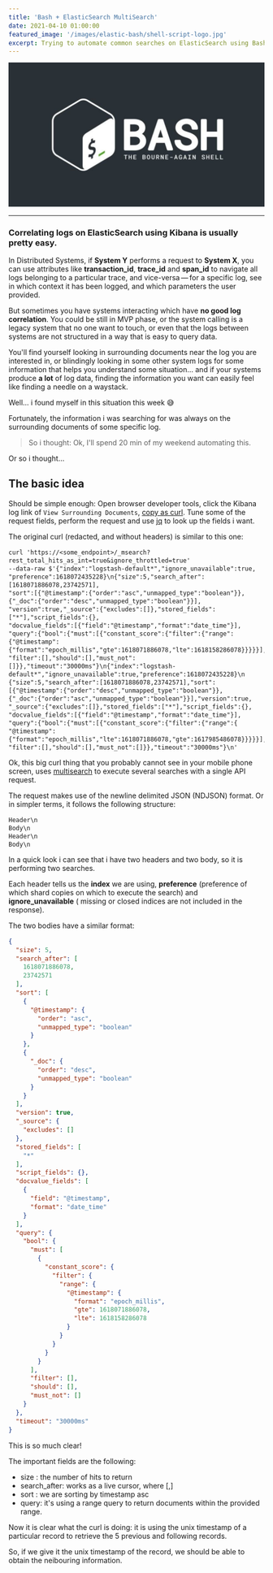 ```yaml
---
title: 'Bash + ElasticSearch MultiSearch'
date: 2021-04-10 01:00:00
featured_image: '/images/elastic-bash/shell-script-logo.jpg'
excerpt: Trying to automate common searches on ElasticSearch using Bash.
---
```


![](/images/elastic-bash/shell-script-logo.jpg)


---

### Correlating logs on ElasticSearch using Kibana is usually pretty easy.

In Distributed Systems, if **System Y** performs a request to **System X**, you can use attributes like **transaction_id**, **trace_id** and **span_id** to navigate all logs belonging to a particular trace, and vice-versa — for a specific log, see in which context it has been logged, and which parameters the user provided.

But sometimes you have systems interacting which have **no good log correlation**. You could be still in MVP phase, or the system calling is a legacy system that no one want to touch, or even that the logs between systems are not structured in a way that is easy to query data.

You'll find yourself looking in surrounding documents near the log you are interested in, or blindingly looking in some other system logs for some information that helps you understand some situation... and if your systems produce **a lot** of log data, finding the information you want can easily feel like finding a needle on a waystack.

Well... i found myself in this situation this week :sweat_smile:

Fortunately, the information i was searching for was always on the surrounding documents of some specific log.

> So i thought: Ok, I'll spend 20 min of my weekend automating this.

Or so i thought...

## The basic idea

Should be simple enough: Open browser developer tools, click the Kibana log link of `View Surrounding Documents`, [copy as curl](https://everything.curl.dev/usingcurl/copyas). Tune some of the request fields, perform the request and  use [jq](https://github.com/stedolan/jq) to look up the fields i want.

The original curl (redacted, and without headers) is similar to this one:


```
curl 'https://<some_endpoint>/_msearch?rest_total_hits_as_int=true&ignore_throttled=true'
--data-raw $'{"index":"logstash-default*","ignore_unavailable":true,
"preference":1618072435228}\n{"size":5,"search_after":[1618071886078,23742571],
"sort":[{"@timestamp":{"order":"asc","unmapped_type":"boolean"}},{"_doc":{"order":"desc","unmapped_type":"boolean"}}],
"version":true,"_source":{"excludes":[]},"stored_fields":["*"],"script_fields":{},
"docvalue_fields":[{"field":"@timestamp","format":"date_time"}],
"query":{"bool":{"must":[{"constant_score":{"filter":{"range":{"@timestamp":{"format":"epoch_millis","gte":1618071886078,"lte":1618158286078}}}}}],
"filter":[],"should":[],"must_not":[]}},"timeout":"30000ms"}\n{"index":"logstash-default*","ignore_unavailable":true,"preference":1618072435228}\n
{"size":5,"search_after":[1618071886078,23742571],"sort":[{"@timestamp":{"order":"desc","unmapped_type":"boolean"}},
{"_doc":{"order":"asc","unmapped_type":"boolean"}}],"version":true,
"_source":{"excludes":[]},"stored_fields":["*"],"script_fields":{},
"docvalue_fields":[{"field":"@timestamp","format":"date_time"}],
"query":{"bool":{"must":[{"constant_score":{"filter":{"range":{
"@timestamp":{"format":"epoch_millis","lte":1618071886078,"gte":1617985486078}}}}}],
"filter":[],"should":[],"must_not":[]}},"timeout":"30000ms"}\n'
```

Ok, this big curl thing that you probably cannot see in your mobile phone screen, uses [multisearch](https://www.elastic.co/guide/en/elasticsearch/reference/current/search-multi-search.html) to execute several searches with a single API request.

The request makes use of the newline delimited JSON (NDJSON) format. Or in simpler terms, it follows the following structure:

```
Header\n
Body\n
Header\n
Body\n
```

In a quick look i can see that i have two headers and two body, so it is performing two searches.

Each header tells us the **index** we are using, **preference** (preference of which shard copies on which to execute the search) and **ignore_unavailable** ( missing or closed indices are not included in the response).

The two bodies have a similar format:

```json
{
  "size": 5,
  "search_after": [
    1618071886078,
    23742571
  ],
  "sort": [
    {
      "@timestamp": {
        "order": "asc",
        "unmapped_type": "boolean"
      }
    },
    {
      "_doc": {
        "order": "desc",
        "unmapped_type": "boolean"
      }
    }
  ],
  "version": true,
  "_source": {
    "excludes": []
  },
  "stored_fields": [
    "*"
  ],
  "script_fields": {},
  "docvalue_fields": [
    {
      "field": "@timestamp",
      "format": "date_time"
    }
  ],
  "query": {
    "bool": {
      "must": [
        {
          "constant_score": {
            "filter": {
              "range": {
                "@timestamp": {
                  "format": "epoch_millis",
                  "gte": 1618071886078,
                  "lte": 1618158286078
                }
              }
            }
          }
        }
      ],
      "filter": [],
      "should": [],
      "must_not": []
    }
  },
  "timeout": "30000ms"
}
```

This is so much clear!

The important fields are the following:

* size : the number of hits to return
* search_after: works as a live cursor, where [<offset>,<limit>]
* sort : we are sorting by timestamp asc
* query: it's using a range query to return documents within the provided range.


Now it is clear what the curl is doing: it is using the unix timestamp of a particular record to retrieve the 5 previous and following records.

So, if we give it the unix timestamp of the record, we should be able to obtain the neibouring information.
